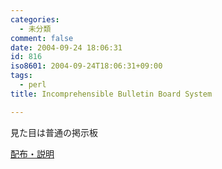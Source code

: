 ```yaml
---
categories:
  - 未分類
comment: false
date: 2004-09-24 18:06:31
id: 816
iso8601: 2004-09-24T18:06:31+09:00
tags:
  - perl
title: Incomprehensible Bulletin Board System

---
```


<div class="entry-body">
  <p>見た目は普通の掲示板</p>

  <p><a href="https://www.nqou.net">配布・説明</a></p>
</div>
